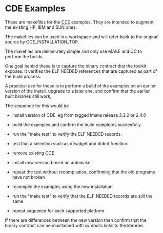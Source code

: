 # CDE Examples

These are makefiles for the [CDE](https://sourceforge.net/projects/cdesktopenv/) examples. They are intended to augment the existing HP, IBM and SUN ones.

The makefiles can be used in a workspace and will refer back to the original source by CDE_INSTALLATION_TOP.

The makefiles are deliberately simple and only use MAKE and CC to perform the builds.

One goal behind these is to capture the binary contract that the toolkit exposes. It verifies the ELF NEEDED references that are captured as part of the build process.

A practical use for these is to perform a build of the examples on an earlier version of the install, upgrade to a later one, and confirm that the earlier built binaries still work,

The sequence for this would be

- install version of CDE, eg from tagged imake release 2.3.2 or 2.4.0

- build the examples and confirm the build completes succesfully

- run the "make test" to verify the ELF NEEDED records.

- test that a selection such as dtwidget and dtdnd function.

- remove existing CDE

- install new version based on automake

- repeat the test without recompilation, confirming that the old programs have not broken

- recompile the examples using the new installation

- run the "make test" to verify that the ELF NEEDED records are still the same

- repeat sequence for each supported platform

If there are differences between the new version then confirm that the binary contract can be maintained with symbolic links to the libraries.
